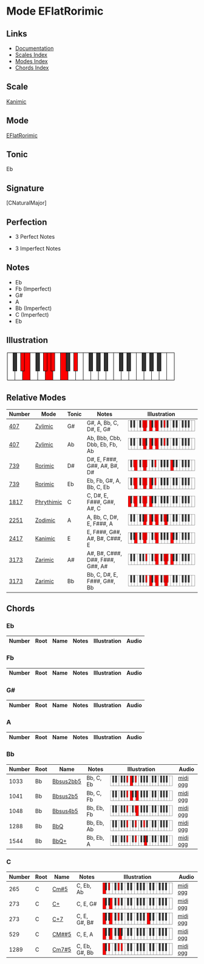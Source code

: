 # Mode EFlatRorimic

## Links

- [Documentation](index.md)
- [Scales Index](Scales.md)
- [Modes Index](Modes.md)
- [Chords Index](Chords.md)

## Scale

[Kanimic](ScaleKanimic.md)

## Mode

[EFlatRorimic](ModeEFlatRorimic.md)

## Tonic

Eb

## Signature

[CNaturalMajor]

## Perfection

 - 3 Perfect Notes

 - 3 Imperfect Notes

## Notes

- Eb
- Fb (Imperfect)
- G#
- A
- Bb (Imperfect)
- C (Imperfect)
- Eb

## Illustration

![EFlatRorimic](ModeEFlatRorimic.png)

## Relative Modes

| Number | Mode | Tonic | Notes | Illustration |
|--------|------|-------|-------|--------------|
| [407](https://ianring.com/musictheory/scales/407) | [Zylimic](ModeZylimic.md) | G# | G#, A, Bb, C, D#, E, G# | ![GSharpZylimic](ModeGSharpZylimic.png) |
| [407](https://ianring.com/musictheory/scales/407) | [Zylimic](ModeZylimic.md) | Ab | Ab, Bbb, Cbb, Dbb, Eb, Fb, Ab | ![AFlatZylimic](ModeAFlatZylimic.png) |
| [739](https://ianring.com/musictheory/scales/739) | [Rorimic](ModeRorimic.md) | D# | D#, E, F###, G##, A#, B#, D# | ![DSharpRorimic](ModeDSharpRorimic.png) |
| [739](https://ianring.com/musictheory/scales/739) | [Rorimic](ModeRorimic.md) | Eb | Eb, Fb, G#, A, Bb, C, Eb | ![EFlatRorimic](ModeEFlatRorimic.png) |
| [1817](https://ianring.com/musictheory/scales/1817) | [Phrythimic](ModePhrythimic.md) | C | C, D#, E, F###, G##, A#, C | ![CNaturalPhrythimic](ModeCNaturalPhrythimic.png) |
| [2251](https://ianring.com/musictheory/scales/2251) | [Zodimic](ModeZodimic.md) | A | A, Bb, C, D#, E, F###, A | ![ANaturalZodimic](ModeANaturalZodimic.png) |
| [2417](https://ianring.com/musictheory/scales/2417) | [Kanimic](ModeKanimic.md) | E | E, F###, G##, A#, B#, C###, E | ![ENaturalKanimic](ModeENaturalKanimic.png) |
| [3173](https://ianring.com/musictheory/scales/3173) | [Zarimic](ModeZarimic.md) | A# | A#, B#, C###, D##, F###, G##, A# | ![ASharpZarimic](ModeASharpZarimic.png) |
| [3173](https://ianring.com/musictheory/scales/3173) | [Zarimic](ModeZarimic.md) | Bb | Bb, C, D#, E, F###, G##, Bb | ![BFlatZarimic](ModeBFlatZarimic.png) |

## Chords

### Eb

| Number | Root | Name | Notes | Illustration | Audio |
|--------|------|------|-------|--------------|-------|

### Fb

| Number | Root | Name | Notes | Illustration | Audio |
|--------|------|------|-------|--------------|-------|

### G#

| Number | Root | Name | Notes | Illustration | Audio |
|--------|------|------|-------|--------------|-------|

### A

| Number | Root | Name | Notes | Illustration | Audio |
|--------|------|------|-------|--------------|-------|

### Bb

| Number | Root | Name | Notes | Illustration | Audio |
|--------|------|------|-------|--------------|-------|
| 1033 | Bb | [Bbsus2bb5](ChordBFlatSuspendedSecondDoubleFlatFifth.md) | Bb, C, Eb | ![Bbsus2bb5](ChordBFlatSuspendedSecondDoubleFlatFifthRootPosition.png) | [midi](ChordBFlatSuspendedSecondDoubleFlatFifthRootPosition.mid) [ogg](ChordBFlatSuspendedSecondDoubleFlatFifthRootPosition.ogg) |
| 1041 | Bb | [Bbsus2b5](ChordBFlatSuspendedSecondFlatFifth.md) | Bb, C, Fb | ![Bbsus2b5](ChordBFlatSuspendedSecondFlatFifthRootPosition.png) | [midi](ChordBFlatSuspendedSecondFlatFifthRootPosition.mid) [ogg](ChordBFlatSuspendedSecondFlatFifthRootPosition.ogg) |
| 1048 | Bb | [Bbsus4b5](ChordBFlatSuspendedFourthFlatFifth.md) | Bb, Eb, Fb | ![Bbsus4b5](ChordBFlatSuspendedFourthFlatFifthRootPosition.png) | [midi](ChordBFlatSuspendedFourthFlatFifthRootPosition.mid) [ogg](ChordBFlatSuspendedFourthFlatFifthRootPosition.ogg) |
| 1288 | Bb | [BbQ](ChordBFlatQuartal.md) | Bb, Eb, Ab | ![BbQ](ChordBFlatQuartalRootPosition.png) | [midi](ChordBFlatQuartalRootPosition.mid) [ogg](ChordBFlatQuartalRootPosition.ogg) |
| 1544 | Bb | [BbQ+](ChordBFlatQuartalAugmented.md) | Bb, Eb, A | ![BbQ+](ChordBFlatQuartalAugmentedRootPosition.png) | [midi](ChordBFlatQuartalAugmentedRootPosition.mid) [ogg](ChordBFlatQuartalAugmentedRootPosition.ogg) |

### C

| Number | Root | Name | Notes | Illustration | Audio |
|--------|------|------|-------|--------------|-------|
| 265 | C | [Cm#5](ChordCNaturalMinorSharpFifth.md) | C, Eb, Ab | ![Cm#5](ChordCNaturalMinorSharpFifthRootPosition.png) | [midi](ChordCNaturalMinorSharpFifthRootPosition.mid) [ogg](ChordCNaturalMinorSharpFifthRootPosition.ogg) |
| 273 | C | [C+](ChordCNaturalAugmented.md) | C, E, G# | ![C+](ChordCNaturalAugmentedRootPosition.png) | [midi](ChordCNaturalAugmentedRootPosition.mid) [ogg](ChordCNaturalAugmentedRootPosition.ogg) |
| 273 | C | [C+7](ChordCNaturalAugmentedAugmentedSeventh.md) | C, E, G#, B# | ![C+7](ChordCNaturalAugmentedAugmentedSeventhRootPosition.png) | [midi](ChordCNaturalAugmentedAugmentedSeventhRootPosition.mid) [ogg](ChordCNaturalAugmentedAugmentedSeventhRootPosition.ogg) |
| 529 | C | [CM##5](ChordCNaturalMajorDoubleSharpFifth.md) | C, E, A | ![CM##5](ChordCNaturalMajorDoubleSharpFifthRootPosition.png) | [midi](ChordCNaturalMajorDoubleSharpFifthRootPosition.mid) [ogg](ChordCNaturalMajorDoubleSharpFifthRootPosition.ogg) |
| 1289 | C | [Cm7#5](ChordCNaturalMinorSeventhSharpFifth.md) | C, Eb, G#, Bb | ![Cm7#5](ChordCNaturalMinorSeventhSharpFifthRootPosition.png) | [midi](ChordCNaturalMinorSeventhSharpFifthRootPosition.mid) [ogg](ChordCNaturalMinorSeventhSharpFifthRootPosition.ogg) |

